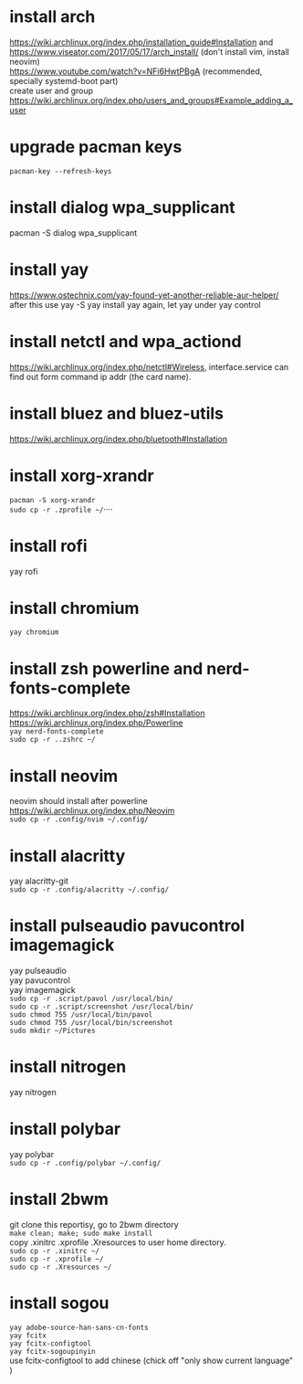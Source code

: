 # install arch 
https://wiki.archlinux.org/index.php/installation_guide#Installation and https://www.viseator.com/2017/05/17/arch_install/ (don't install vim, install neovim)      
https://www.youtube.com/watch?v=NFi6HwtPBgA (recommended, specially systemd-boot part)     
create user and group https://wiki.archlinux.org/index.php/users_and_groups#Example_adding_a_user


# upgrade pacman keys
```pacman-key --refresh-keys``` 

# install dialog wpa_supplicant
pacman -S dialog wpa_supplicant

# install yay
https://www.ostechnix.com/yay-found-yet-another-reliable-aur-helper/    
after this use yay -S yay install yay again, let yay under yay control

# install netctl and wpa_actiond
https://wiki.archlinux.org/index.php/netctl#Wireless, interface.service can find out form command ip addr (the card name).

# install bluez and bluez-utils
https://wiki.archlinux.org/index.php/bluetooth#Installation

# install xorg-xrandr
```pacman -S xorg-xrandr```    
```sudo cp -r .zprofile ~/```····

# install rofi
yay rofi

# install chromium
```yay chromium```

# install zsh powerline and nerd-fonts-complete
https://wiki.archlinux.org/index.php/zsh#Installation    
https://wiki.archlinux.org/index.php/Powerline    
```yay nerd-fonts-complete```    
```sudo cp -r ..zshrc ~/``` 


# install neovim
neovim should install after powerline    
https://wiki.archlinux.org/index.php/Neovim    
```sudo cp -r .config/nvim ~/.config/```    

# install alacritty
yay alacritty-git    
```sudo cp -r .config/alacritty ~/.config/```    

# install pulseaudio pavucontrol imagemagick
yay pulseaudio    
yay pavucontrol    
yay imagemagick   
```sudo cp -r .script/pavol /usr/local/bin/```    
```sudo cp -r .script/screenshot /usr/local/bin/```    
```sudo chmod 755 /usr/local/bin/pavol```    
```sudo chmod 755 /usr/local/bin/screenshot```    
```sudo mkdir ~/Pictures```

# install nitrogen
yay nitrogen

# install polybar
yay polybar     
```sudo cp -r .config/polybar ~/.config/```

# install 2bwm
git clone this reportisy, go to 2bwm directory    
```make clean; make; sudo make install```        
copy .xinitrc .xprofile .Xresources to user home directory.    
```sudo cp -r .xinitrc ~/```    
```sudo cp -r .xprofile ~/```    
```sudo cp -r .Xresources ~/```    

# install sogou
```yay adobe-source-han-sans-cn-fonts```    
```yay fcitx```    
```yay fcitx-configtool```    
```yay fcitx-sogoupinyin```     
use fcitx-configtool to add chinese (chick off "only show current language" )



